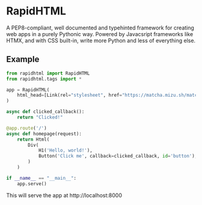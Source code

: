 # RapidHTML

A PEP8-compliant, well documented and typehinted framework for creating web apps
in a purely Pythonic way. Powered by Javacsript frameworks like HTMX, and with
CSS built-in, write more Python and less of everything else.

## Example

```py
from rapidhtml import RapidHTML
from rapidhtml.tags import *

app = RapidHTML(
    html_head=[Link(rel="stylesheet", href="https://matcha.mizu.sh/matcha.css")]
)

async def clicked_callback():
    return "Clicked!"

@app.route('/')
async def homepage(request):
    return Html(
        Div(
            H1('Hello, world!'),
            Button('Click me', callback=clicked_callback, id='button'),
        )
    )

if __name__ == "__main__":
    app.serve()
```

This will serve the app at http://localhost:8000